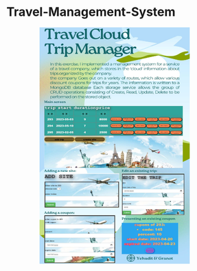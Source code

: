 # Travel-Management-System
<p align="center">
    <img width="350px" height="550px"src="Image.jpeg" alt="Material Bread logo">
</p>
